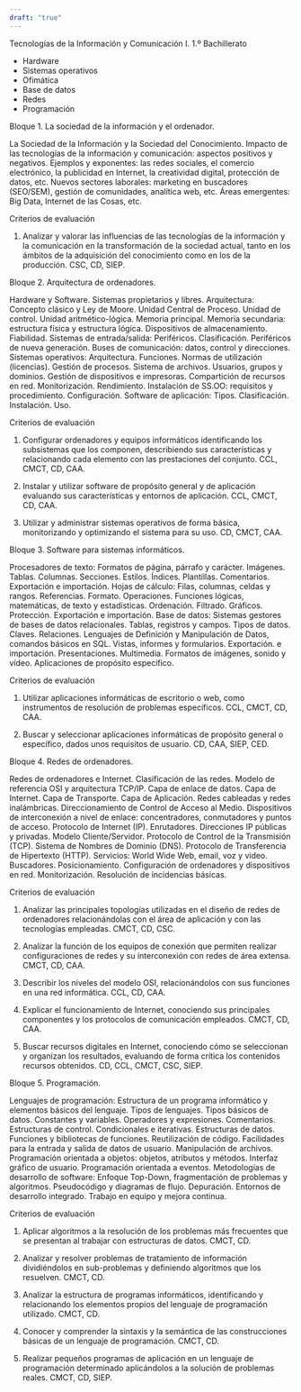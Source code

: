 ```yaml
---
draft: "true"
---
```


Tecnologías de la Información y Comunicación I. 1.º Bachillerato
- Hardware
- Sistemas operativos
- Ofimática
- Base de datos
- Redes
- Programación

Bloque 1. La sociedad de la información y el ordenador.

La Sociedad de la Información y la Sociedad del Conocimiento. Impacto de las tecnologías de la información y comunicación: aspectos positivos y negativos. Ejemplos y exponentes: las redes sociales, el comercio electrónico, la publicidad en Internet, la creatividad digital, protección de datos, etc. Nuevos sectores laborales: marketing en buscadores (SEO/SEM), gestión de comunidades, analítica web, etc. Áreas emergentes: Big Data, Internet de las Cosas, etc.

Criterios de evaluación

1. Analizar y valorar las influencias de las tecnologías de la información y la comunicación en la transformación de la sociedad actual, tanto en los ámbitos de la adquisición del conocimiento como en los de la producción. CSC, CD, SIEP.

Bloque 2. Arquitectura de ordenadores.

Hardware y Software. Sistemas propietarios y libres. Arquitectura: Concepto clásico y Ley de Moore. Unidad Central de Proceso. Unidad de control. Unidad aritmético-lógica. Memoria principal. Memoria secundaria: estructura física y estructura lógica. Dispositivos de almacenamiento. Fiabilidad. Sistemas de entrada/salida: Periféricos. Clasificación. Periféricos de nueva generación. Buses de comunicación: datos, control y direcciones. Sistemas operativos: Arquitectura. Funciones. Normas de utilización (licencias). Gestión de procesos. Sistema de archivos. Usuarios, grupos y dominios. Gestión de dispositivos e impresoras. Compartición de recursos en red. Monitorización. Rendimiento. Instalación de SS.OO: requisitos y procedimiento. Configuración. Software de aplicación: Tipos. Clasificación. Instalación. Uso.

Criterios de evaluación

1. Configurar ordenadores y equipos informáticos identificando los subsistemas que los componen, describiendo sus características y relacionando cada elemento con las prestaciones del conjunto. CCL, CMCT, CD, CAA.

2. Instalar y utilizar software de propósito general y de aplicación evaluando sus características y entornos de aplicación. CCL, CMCT, CD, CAA.

3. Utilizar y administrar sistemas operativos de forma básica, monitorizando y optimizando el sistema para su uso. CD, CMCT, CAA.

Bloque 3. Software para sistemas informáticos.

Procesadores de texto: Formatos de página, párrafo y carácter. Imágenes. Tablas. Columnas. Secciones. Estilos. Índices. Plantillas. Comentarios. Exportación e importación. Hojas de cálculo: Filas, columnas, celdas y rangos. Referencias. Formato. Operaciones. Funciones lógicas, matemáticas, de texto y estadísticas. Ordenación. Filtrado. Gráficos. Protección. Exportación e importación. Base de datos: Sistemas gestores de bases de datos relacionales. Tablas, registros y campos. Tipos de datos. Claves. Relaciones. Lenguajes de Definición y Manipulación de Datos, comandos básicos en SQL. Vistas, informes y formularios. Exportación. e importación. Presentaciones. Multimedia. Formatos de imágenes, sonido y vídeo. Aplicaciones de propósito específico.

Criterios de evaluación

1. Utilizar aplicaciones informáticas de escritorio o web, como instrumentos de resolución de problemas específicos. CCL, CMCT, CD, CAA.

2. Buscar y seleccionar aplicaciones informáticas de propósito general o específico, dados unos requisitos de usuario. CD, CAA, SIEP, CED.

Bloque 4. Redes de ordenadores.

Redes de ordenadores e Internet. Clasificación de las redes. Modelo de referencia OSI y arquitectura TCP/IP. Capa de enlace de datos. Capa de Internet. Capa de Transporte. Capa de Aplicación. Redes cableadas y redes inalámbricas. Direccionamiento de Control de Acceso al Medio. Dispositivos de interconexión a nivel de enlace: concentradores, conmutadores y puntos de acceso. Protocolo de Internet (IP). Enrutadores. Direcciones IP públicas y privadas. Modelo Cliente/Servidor. Protocolo de Control de la Transmisión (TCP). Sistema de Nombres de Dominio (DNS). Protocolo de Transferencia de Hipertexto (HTTP). Servicios: World Wide Web, email, voz y video. Buscadores. Posicionamiento. Configuración de ordenadores y dispositivos en red. Monitorización. Resolución de incidencias básicas.

Criterios de evaluación

1. Analizar las principales topologías utilizadas en el diseño de redes de ordenadores relacionándolas con el área de aplicación y con las tecnologías empleadas. CMCT, CD, CSC.

2. Analizar la función de los equipos de conexión que permiten realizar configuraciones de redes y su interconexión con redes de área extensa. CMCT, CD, CAA.

3. Describir los niveles del modelo OSI, relacionándolos con sus funciones en una red informática. CCL, CD, CAA.

4. Explicar el funcionamiento de Internet, conociendo sus principales componentes y los protocolos de comunicación empleados. CMCT, CD, CAA.

5. Buscar recursos digitales en Internet, conociendo cómo se seleccionan y organizan los resultados, evaluando de forma crítica los contenidos recursos obtenidos. CD, CCL, CMCT, CSC, SIEP.

Bloque 5. Programación.

Lenguajes de programación: Estructura de un programa informático y elementos básicos del lenguaje. Tipos de lenguajes. Tipos básicos de datos. Constantes y variables. Operadores y expresiones. Comentarios. Estructuras de control. Condicionales e iterativas. Estructuras de datos. Funciones y bibliotecas de funciones. Reutilización de código. Facilidades para la entrada y salida de datos de usuario. Manipulación de archivos. Programación orientada a objetos: objetos, atributos y métodos. Interfaz gráfico de usuario. Programación orientada a eventos. Metodologías de desarrollo de software: Enfoque Top-Down, fragmentación de problemas y algoritmos. Pseudocódigo y diagramas de flujo. Depuración. Entornos de desarrollo integrado. Trabajo en equipo y mejora continua.

Criterios de evaluación

1. Aplicar algoritmos a la resolución de los problemas más frecuentes que se presentan al trabajar con estructuras de datos. CMCT, CD.

2. Analizar y resolver problemas de tratamiento de información dividiéndolos en sub-problemas y definiendo algoritmos que los resuelven. CMCT, CD.

3. Analizar la estructura de programas informáticos, identificando y relacionando los elementos propios del lenguaje de programación utilizado. CMCT, CD.

4. Conocer y comprender la sintaxis y la semántica de las construcciones básicas de un lenguaje de programación. CMCT, CD.

5. Realizar pequeños programas de aplicación en un lenguaje de programación determinado aplicándolos a la solución de problemas reales. CMCT, CD, SIEP.
